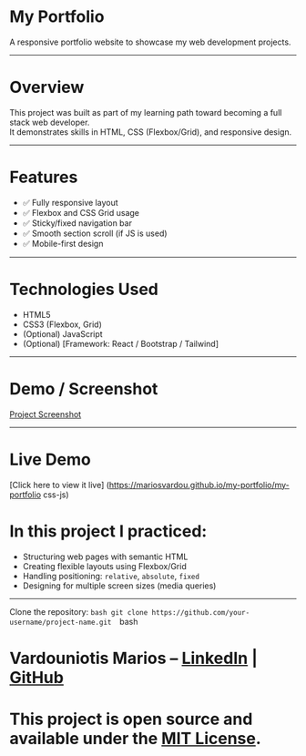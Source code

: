 # My Portfolio

 A responsive portfolio website to showcase my web development projects.

---

 # Overview

This project was built as part of my learning path toward becoming a full stack web developer.  
It demonstrates skills in HTML, CSS (Flexbox/Grid), and responsive design.

---

 # Features

- ✅ Fully responsive layout
- ✅ Flexbox and CSS Grid usage
- ✅ Sticky/fixed navigation bar
- ✅ Smooth section scroll (if JS is used)
- ✅ Mobile-first design

---

# Technologies Used

- HTML5
- CSS3 (Flexbox, Grid)
- (Optional) JavaScript
- (Optional) [Framework: React / Bootstrap / Tailwind]

---

 # Demo / Screenshot

[Project Screenshot](./images/portfolio.png)


---

 # Live Demo

[Click here to view it live] (https://mariosvardou.github.io/my-portfolio/my-portfolio css-js)




# In this project I practiced:
- Structuring web pages with semantic HTML
- Creating flexible layouts using Flexbox/Grid
- Handling positioning: `relative`, `absolute`, `fixed`
- Designing for multiple screen sizes (media queries)

---




 Clone the repository:
 ```bash git clone https://github.com/your-username/project-name.git  ```bash

# Vardouniotis Marios  – [LinkedIn](https://linkedin.com/in/mariosvardou) | [GitHub](https://github.com/mariosvardou)

 # This project is open source and available under the [MIT License](LICENSE).


     
